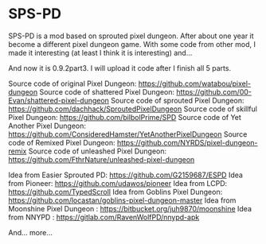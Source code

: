 # SPS-PD
SPS-PD is a mod based on sprouted pixel dungeon. After about one year it become a different pixel dungeon game. With some code from other mod, I made it interesting (at least I think it is interesting) and...

And now it is 0.9.2part3. I will upload it code after I finish all 5 parts.

Source code of original Pixel Dungeon: https://github.com/watabou/pixel-dungeon
Source code of shattered Pixel Dungeon: https://github.com/00-Evan/shattered-pixel-dungeon
Source code of sprouted Pixel Dungeon: https://github.com/dachhack/SproutedPixelDungeon
Source code of skillful Pixel Dungeon: https://github.com/bilbolPrime/SPD
Source code of Yet Another Pixel Dungeon: https://github.com/ConsideredHamster/YetAnotherPixelDungeon
Source code of Remixed Pixel Dungeon: https://github.com/NYRDS/pixel-dungeon-remix
Source code of unleashed Pixel Dungeon: https://github.com/FthrNature/unleashed-pixel-dungeon

Idea from Easier Sprouted PD: https://github.com/G2159687/ESPD
Idea from Pioneer: https://github.com/udawos/pioneer
Idea from LCPD: https://github.com/TypedScroll
Idea from Goblins Pixel Dungeon: https://github.com/locastan/goblins-pixel-dungeon-master
Idea from Moonshine Pixel Dungeon : https://bitbucket.org/juh9870/moonshine
Idea from NNYPD : https://gitlab.com/RavenWolfPD/nnypd-apk

And... more...
